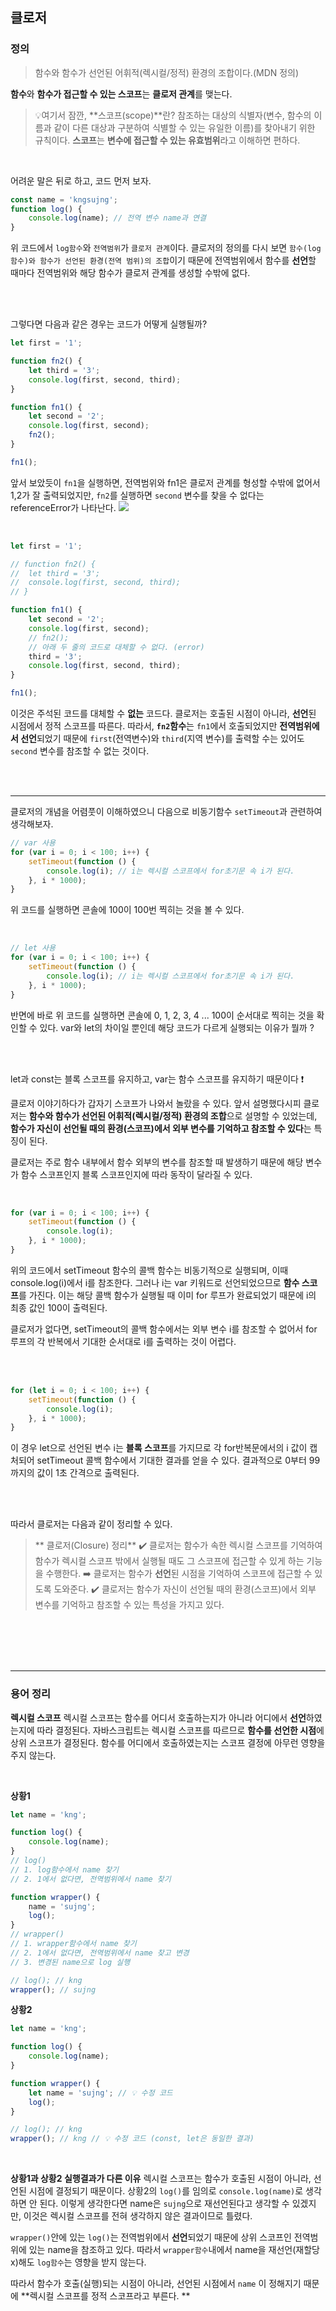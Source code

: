## 클로저

### 정의

> 함수와 함수가 선언된 어휘적(렉시컬/정적) 환경의 조합이다.(MDN 정의)

**함수**와 **함수가 접근할 수 있는 스코프**는 **클로저 관계**를 맺는다.

> 💡여기서 잠깐, **스코프(scope)**란?
> 참조하는 대상의 식별자(변수, 함수의 이름과 같이 다른 대상과 구분하여 식별할 수 있는 유일한 이름)를 찾아내기 위한 규칙이다. **스코프**는 **변수에 접근할 수 있는 유효범위**라고 이해하면 편하다.

<br/>

어려운 말은 뒤로 하고, 코드 먼저 보자.

```js
const name = 'kngsujng';
function log() {
	console.log(name); // 전역 변수 name과 연결
}
```

위 코드에서 `log함수`와 `전역범위`가 `클로저 관계`이다. 클로저의 정의를 다시 보면 `함수(log함수)와 함수가 선언된 환경(전역 범위)의 조합`이기 때문에 전역범위에서 함수를 **선언**할 때마다 전역범위와 해당 함수가 클로저 관계를 생성할 수밖에 없다.

<br/>
<br/>

그렇다면 다음과 같은 경우는 코드가 어떻게 실행될까?

```js
let first = '1';

function fn2() {
	let third = '3';
	console.log(first, second, third);
}

function fn1() {
	let second = '2';
	console.log(first, second);
	fn2();
}

fn1();
```

앞서 보았듯이 `fn1`을 실행하면, 전역범위와 fn1은 클로저 관계를 형성할 수밖에 없어서 1,2가 잘 출력되었지만, `fn2`를 실행하면 `second` 변수를 찾을 수 없다는 referenceError가 나타난다.
![](https://velog.velcdn.com/images/kngsujng/post/4373cd3b-c3dc-43c9-9171-757b69ad5f97/image.png)

<br/>

```js
let first = '1';

// function fn2() {
// 	let third = '3';
//	console.log(first, second, third);
// }

function fn1() {
	let second = '2';
	console.log(first, second);
	// fn2();
	// 아래 두 줄의 코드로 대체할 수 없다. (error)
	third = '3';
	console.log(first, second, third);
}

fn1();
```

이것은 주석된 코드를 대체할 수 **없는** 코드다. 클로저는 호출된 시점이 아니라, **선언**된 시점에서 정적 스코프를 따른다. 따라서, **`fn2`함수**는 `fn1`에서 호출되었지만 **전역범위에서 선언**되었기 때문에 `first`(전역변수)와 `third`(지역 변수)를 출력할 수는 있어도 `second` 변수를 참조할 수 없는 것이다.

<br/>
<br/>

---

클로저의 개념을 어렴풋이 이해하였으니 다음으로 비동기함수 `setTimeout`과 관련하여 생각해보자.

```js
// var 사용
for (var i = 0; i < 100; i++) {
	setTimeout(function () {
		console.log(i); // i는 렉시컬 스코프에서 for초기문 속 i가 된다.
	}, i * 1000);
}
```

위 코드를 실행하면 콘솔에 100이 100번 찍히는 것을 볼 수 있다.

<br/>

```js
// let 사용
for (var i = 0; i < 100; i++) {
	setTimeout(function () {
		console.log(i); // i는 렉시컬 스코프에서 for초기문 속 i가 된다.
	}, i * 1000);
}
```

반면에 바로 위 코드를 실행하면 콘솔에 0, 1, 2, 3, 4 ... 100이 순서대로 찍히는 것을 확인할 수 있다. var와 let의 차이일 뿐인데 해당 코드가 다르게 실행되는 이유가 뭘까 ?

<br/>
<br/>

let과 const는 블록 스코프를 유지하고, var는 함수 스코프를 유지하기 때문이다 ❗️

클로저 이야기하다가 갑자기 스코프가 나와서 놀랐을 수 있다. 앞서 설명했다시피 클로저는 **함수와 함수가 선언된 어휘적(렉시컬/정적) 환경의 조합**으로 설명할 수 있었는데, **함수가 자신이 선언될 때의 환경(스코프)에서 외부 변수를 기억하고 참조할 수 있다**는 특징이 된다.

클로저는 주로 함수 내부에서 함수 외부의 변수를 참조할 때 발생하기 때문에 해당 변수가 함수 스코프인지 블록 스코프인지에 따라 동작이 달라질 수 있다.

<br/>

```js
for (var i = 0; i < 100; i++) {
	setTimeout(function () {
		console.log(i);
	}, i * 1000);
}
```

위의 코드에서 setTimeout 함수의 콜백 함수는 비동기적으로 실행되며, 이때 console.log(i)에서 i를 참조한다. 그러나 i는 var 키워드로 선언되었으므로 **함수 스코프**를 가진다. 이는 해당 콜백 함수가 실행될 때 이미 for 루프가 완료되었기 때문에 i의 최종 값인 100이 출력된다.

클로저가 없다면, setTimeout의 콜백 함수에서는 외부 변수 i를 참조할 수 없어서 for 루프의 각 반복에서 기대한 순서대로 i를 출력하는 것이 어렵다.

<br/>
<br/>

```js
for (let i = 0; i < 100; i++) {
	setTimeout(function () {
		console.log(i);
	}, i * 1000);
}
```

이 경우 let으로 선언된 변수 i는 **블록 스코프**를 가지므로 각 for반복문에서의 i 값이 캡처되어 setTimeout 콜백 함수에서 기대한 결과를 얻을 수 있다. 결과적으로 0부터 99까지의 값이 1초 간격으로 출력된다.

<br/>
<br/>

따라서 클로저는 다음과 같이 정리할 수 있다.

> ** 클로저(Closure) 정리**
> ✔️ 클로저는 함수가 속한 렉시컬 스코프를 기억하여 함수가 렉시컬 스코프 밖에서 실행될 때도 그 스코프에 접근할 수 있게 하는 기능을 수행한다.
> ➡️ 클로저는 함수가 **선언**된 시점을 기억하여 스코프에 접근할 수 있도록 도와준다.
> ✔️ 클로저는 함수가 자신이 선언될 때의 환경(스코프)에서 외부 변수를 기억하고 참조할 수 있는 특성을 가지고 있다.

<br/>
<br/>
<br/>
<br/>

---

### 용어 정리

**렉시컬 스코프**
렉시컬 스코프는 함수를 어디서 호출하는지가 아니라 어디에서 **선언**하였는지에 따라 결정된다. 자바스크립트는 렉시컬 스코프를 따르므로 **함수를 선언한 시점**에 상위 스코프가 결정된다. 함수를 어디에서 호출하였는지는 스코프 결정에 아무런 영향을 주지 않는다.

<br/>

**상황1**

```js
let name = 'kng';

function log() {
	console.log(name);
}
// log()
// 1. log함수에서 name 찾기
// 2. 1에서 없다면, 전역범위에서 name 찾기

function wrapper() {
	name = 'sujng';
	log();
}
// wrapper()
// 1. wrapper함수에서 name 찾기
// 2. 1에서 없다면, 전역범위에서 name 찾고 변경
// 3. 변경된 name으로 log 실행

// log(); // kng
wrapper(); // sujng
```

**상황2**

```js
let name = 'kng';

function log() {
	console.log(name);
}

function wrapper() {
	let name = 'sujng'; // 💡 수정 코드
	log();
}

// log(); // kng
wrapper(); // kng // 💡 수정 코드 (const, let은 동일한 결과)
```

<br/>

**상황1과 상황2 실행결과가 다른 이유**
렉시컬 스코프는 함수가 호출된 시점이 아니라, 선언된 시점에 결정되기 때문이다. 상황2의 `log()`를 임의로 `console.log(name)`로 생각하면 안 된다. 이렇게 생각한다면 name은 `sujng`으로 재선언된다고 생각할 수 있겠지만, 이것은 렉시컬 스코프를 전혀 생각하지 않은 결과이므로 틀렸다.

`wrapper()`안에 있는 `log()`는 전역범위에서 **선언**되었기 때문에 상위 스코프인 전역범위에 있는 name을 참조하고 있다. 따라서 `wrapper함수`내에서 name을 재선언(재할당x)해도 `log함수`는 영향을 받지 않는다.

따라서 함수가 호출(실행)되는 시점이 아니라, 선언된 시점에서 `name` 이 정해지기 때문에 **렉시컬 스코프를 정적 스코프라고 부른다. **
